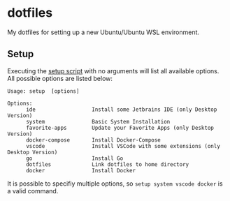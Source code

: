 # dotfiles

My dotfiles for setting up a new Ubuntu/Ubuntu WSL environment.

## Setup

Executing the [setup script](https://github.com/dennis-ge/dotfiles/blob/master/setup) with no arguments will list all available options.
All possible options are listed below:

```
Usage: setup  [options]

Options:
      ide                  Install some Jetbrains IDE (only Desktop Version)
      system               Basic System Installation
      favorite-apps        Update your Favorite Apps (only Desktop Version)
      docker-compose       Install Docker-Compose
      vscode               Install VSCode with some extensions (only Desktop Version)
      go                   Install Go
      dotfiles             Link dotfiles to home directory
      docker               Install Docker
```

It is possible to specifiy multiple options, so  `setup system vscode docker` is a valid command. 
